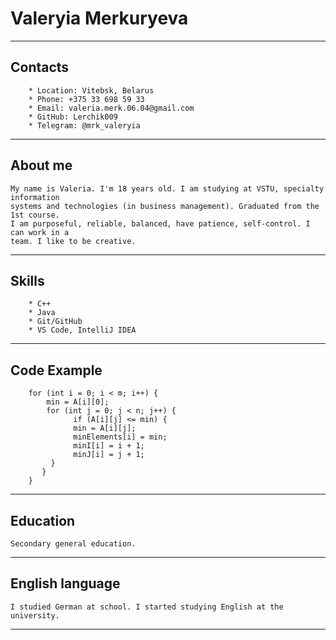 # __Valeryia Merkuryeva__
----------

## __Contacts__
        * Location: Vitebsk, Belarus
        * Phone: +375 33 698 59 33
        * Email: valeria.merk.06.04@gmail.com
        * GitHub: Lerchik009
        * Telegram: @mrk_valeryia     
---------

## __About me__
    My name is Valeria. I'm 18 years old. I am studying at VSTU, specialty information 
    systems and technologies (in business management). Graduated from the 1st course. 
    I am purposeful, reliable, balanced, have patience, self-control. I can work in a
    team. I like to be creative.
-------

## __Skills__
        * C++
        * Java
        * Git/GitHub
        * VS Code, IntelliJ IDEA     
---------

## __Code Example__
```
    for (int i = 0; i < m; i++) { 
        min = A[i][0]; 
        for (int j = 0; j < n; j++) { 
              if (A[i][j] <= min) { 
              min = A[i][j]; 
              minElements[i] = min; 
              minI[i] = i + 1; 
              minJ[i] = j + 1; 
         } 
       } 
    } 
```
--------

## __Education__
    Secondary general education.
----------

## __English language__
    I studied German at school. I started studying English at the university.
----------
